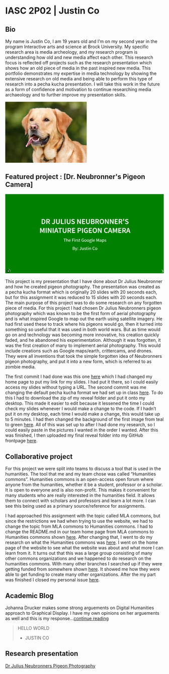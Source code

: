 # IASC 2P02 | Justin Co

## Bio

My name is Justin Co, I am 19 years old and I’m on my second year in the program Interactive arts and science at Brock University. My specific research area is media archeology, and my research program is understanding how old and new media affect each other. This research focus is reflected off projects such as the research presentation which shows how an old piece of media in the past inspired new media. This portfolio demonstrates my expertise in media technology by showing the extensive research on old media and being able to perform this type of research into a pecha kucha presentation. I will take this work in the future as a form of confidence and motivation to continue researching media archaeology and to further improve my presentation skills. 

![](Images/dog.jpg)

## Featured project : [Dr. Neubronner's Pigeon Camera] 
![](Images/featured.jpg)

This project is my presentation that I have done about Dr Julius Neubronner and how he created pigeon photography. The presentation was created as a pecha kucha format which is originally 20 slides with 20 seconds each, but for this assignment it was reduced to 15 slides with 20 seconds each. The main purpose of this project was to do some research on any forgotten piece of media. For this project I had chosen Dr Julius Neubronners pigeon photography which was known to be the first form of aerial photography and is what inspired Google to map out the earth using satellite imagery. He had first used these to track where his pigeons would go, then it turned into something so useful that it was used in both world wars. But as time would go on and technology was becoming more innovative, his creation quickly faded, and he abandoned his experimentation. Although it was forgotten, it was the first creation of many to implement aerial photography. This would include creations such as Google maps/earth, crittercams, and drones. They were all inventions that took the simple forgotten idea of Neubronners pigeon photography, and put it into a new form, which is referred to as zombie media. 


The first commit I had done was this one [here](https://github.com/JustinCo13/IASC-2P02/commit/4bda4ed01e6573516886aa86215d3c6051fa8b1b) which I had changed my home page to put my link for my slides. I had put it there, so I could easily access my slides without typing a URL. The second commit was me changing the default pecha kucha format we had set up in class [here](https://github.com/JustinCo13/IASC-2P02/commit/6f691b405e61b21503d5a85139b6cdc89207aaa5). To do this I had to download the zip of my reveal folder and put it onto my desktop. This made it easier to edit because it lessened the time I could check my slides whenever I would make a change to the code. If I hadn’t put it on my desktop, each time I would make a change, this would take up to 5 minutes. I had then changed the background of the first image from teal to green [here](https://github.com/JustinCo13/IASC-2P02/commit/55d139fa416881a2ebedee9270e23b28ec7e944b). All of this was set up to after I had done my research, so I could easily paste in the pictures I wanted in the order I wanted. After this was finished, I then uploaded my final reveal folder into my GitHub frontpage [here](https://github.com/JustinCo13/IASC-2P02/commit/b4ed9885ef0e220d8633b1117bc1e7a137fc14f8). 


## Collaborative project

For this project we were split into teams to discuss a tool that is used in the humanities. The tool that me and my team chose was called “Humanities commons”. Humanities commons is an open-access open forum where anyone from the humanities, whether it be a student, professor or a scholar. It is open to everyone and is also non-profit. This makes it convenient for many students who are really interested in the humanities field. It allows them to connect with scholars and professors and learn a lot more. I can see this being used as a primary source/reference for assignments.

I had approached this assignment with the topic called MLA commons, but since the restrictions we had when trying to use the website, we had to change the topic from MLA commons to Humanities commons. I had to change the README.md in our team home page from MLA commons to Humanities commons shown [here](https://github.com/IascAtBrock/IASC-2P02-TeamPresentations/commit/cfecce9b1e613843f2a965152698393b139cd605). After changing that, I went to do my research on what the Humanities commons was [here](https://i.imgur.com/F4XelsL.jpg). I went on the home page of the website to see what the website was about and what more I can learn from it. It turns out that this was a large group consisting of many other commons organizations and we happened to do research on the humanities commons. With many other branches I searched up if they were getting funded from somewhere shown [here](https://i.imgur.com/Rf9bfG4.jpg). It showed me how they were able to get funding to create many other organizations. After the my part was finished I closed my personal issue [here](https://github.com/IascAtBrock/IASC-2P02-TeamPresentations/commit/4f6811aa8911d7b55480bcadac22e0b948456c02).


## Academic Blog
Johanna Drucker makes some strong arguements on Digital Humanities approach to Graphical Display.
I have my own opinions on her arguements as well and this is my response...[continue reading](https://justinco13.github.io/IASC-2P02/blog)

> HELLO WORLD
> - JUSTIN CO

## Research presentation
[Dr Julius Neubronners Pigeon Photography](https://justinco13.github.io/IASC-2P02/reveal/index.html)
